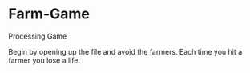 # Farm-Game
Processing Game

Begin by opening up the file and avoid the farmers. Each time you hit a farmer you lose a life. 
